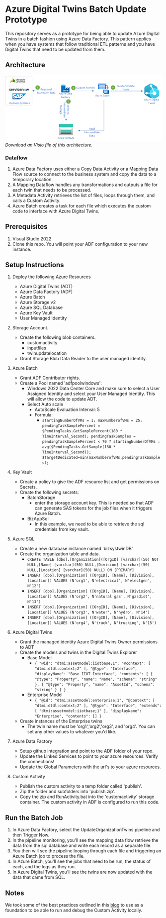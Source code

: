# Azure Digital Twins Batch Update Prototype

This repository serves as a prototype for being able to update Azure Digital Twins in a batch fashion using Azure Data Factory.  This pattern applies when you have systems that follow traditional ETL patterns and you have Digital Twins that need to be updated from them.

## Architecture

![Azure Digital Twins Batch Update Architecture](Docs/media/azure-digital-twins-batch-update-diagram.png)
_Download an [Visio file](Docs/media/azure-digital-twins-batch-update-diagram.vsdx) of this architecture._

### Dataflow

1. Azure Data Factory uses either a Copy Data Activity or a Mapping Data Flow source to connect to the business system and copy the data to a temporary location.
2. A Mapping Dataflow handles any transformations and outputs a file for each twin that needs to be processed.
3. A Metadata Activity retrieves the list of files, loops through them, and calls a Custom Activity.
4. Azure Batch creates a task for each file which executes the custom code to interface with Azure Digital Twins.

## Prerequisites
1. Visual Studio 2022
2. Clone this repo.  You will point your ADF configuration to your new instance.

## Setup Instructions
1. Deploy the following Azure Resources
    - Azure Digital Twins (ADT)
    - Azure Data Factory (ADF)
    - Azure Batch
    - Azure Storage v2
    - Azure SQL Database
    - Azure Key Vault
    - User Managed Identity
2. Storage Account.
    - Create the following blob containers.
        - customactivity
        - inputfiles
        - twinupdatelocation
    - Grant Storage Blob Data Reader to the user managed identity.
3. Azure Batch
    - Grant ADF Contributor rights.
    - Create a Pool named 'adfpoolwindows':
        - Windows 2022 Data Center Core and make sure to select a User Assigned Identity and select your User Managed Identity.  This will allow the code to update ADT.
        - Select Auto scale
            - AutoScale Evaluation Interval: 5
            - Formula: 
                - `startingNumberOfVMs = 1;
                maxNumberofVMs = 25;
                pendingTaskSamplePercent = $PendingTasks.GetSamplePercent(180 * TimeInterval_Second);
                pendingTaskSamples = pendingTaskSamplePercent < 70 ? startingNumberOfVMs : avg($PendingTasks.GetSample(180 * TimeInterval_Second));
                $TargetDedicated=min(maxNumberofVMs,pendingTaskSamples);`
4. Key Vault
    - Create a policy to give the ADF resource list and get permissions on Secrets.  
    - Create the following secrets:
        - BatchStorage
            - enter the storage account key.  This is needed so that ADF can generate SAS tokens for the job files when it triggers Azure Batch.
        - BizAppSql
            - In this example, we need to be able to retrieve the sql credentials from key vault.
5. Azure SQL
    - Create a new database instance named 'bizsystwinDB'
    - Create the organization table and data.
        - `CREATE TABLE [dbo].[Organization]([OrgID] [varchar](50) NOT NULL,[Name] [varchar](50) NULL,[Division] [varchar](50) NULL,[Location] [varchar](50) NULL) ON [PRIMARY]`
        - `INSERT [dbo].[Organization] ([OrgID], [Name], [Division], [Location]) VALUES (N'org1', N'electrical', N'electgen', N'12')`
        - `INSERT [dbo].[Organization] ([OrgID], [Name], [Division], [Location]) VALUES (N'org2', N'natural gas', N'gasdist', N'13')`
        - `INSERT [dbo].[Organization] ([OrgID], [Name], [Division], [Location]) VALUES (N'org3', N'water', N'hydro', N'14')`
        - `INSERT [dbo].[Organization] ([OrgID], [Name], [Division], [Location]) VALUES (N'org4', N'truck', N'trucking', N'15')`
6. Azure Digital Twins
    - Grant the managed identity Azure Digital Twins Owner permissions to ADT
    - Create the models and twins in the Digital Twins Explorer
        - Base Model
            - `{
                 "@id": "dtmi:assetmodel:iiotbase;1",
                 "@context": [
                  "dtmi:dtdl:context;2"
                 ],
                 "@type": "Interface",
                 "displayName": "Base IIOT Interface",
                 "contents": [
                  {
                   "@type": "Property",
                   "name": "Name",
                   "schema": "string"
                  },
                  {
                   "@type": "Property",
                   "name": "AssetId",
                   "schema": "string"
                  }
                 ]
                }`
        - Enterprise Model
            - `{
                "@id": "dtmi:assetmodel:enterprise;1",
                 "@context": [
                  "dtmi:dtdl:context;2"
                 ],
                 "@type": "Interface",
                 "extends": [
                  "dtmi:assetmodel:iiotbase;1"
                 ],
                 "displayName": "Enterprise",
                 "contents": []
                }`
    - Create instances of the Enterprise twins
        - The twin name must be 'org1','org2','org3', and 'org4'.  You can set any other values to whatever you'd like.

7. Azure Data Factory
    - Setup github integration and point to the ADF folder of your repo.
    - Update the Linked Services to point to your azure resources.  Verify the connections!
    - Update the Global Parameters with the url's to your azure resources.  

8. Custom Activity
    - Publish the custom activity to a temp folder called 'publish'.
    - Zip the folder and subfolders into 'publish.zip'.
    - Copy the zip and RunActivity.bat into the 'customactivity' storage container.  The custom activity in ADF is configured to run this code.
     
    
## Run the Batch Job

1. In Azure Data Factory, select the UpdateOrganizationTwins pipeline and then Trigger Now.
2. In the pipeline monitoring, you'll see the mapping data flow retrieve the data from the sql database and write each record as a separate file.
3. You then will see the pipeline looping through each file and triggering an Azure Batch job to process the file.
4. In Azure Batch, you'll see the jobs that need to be run, the status of each, and the logs as they run.
5. In Azure Digital Twins, you'll see the twins are now updated with the data that came from SQL.

## Notes
We took some of the best practices outlined in this [blog](https://mrpaulandrew.com/2018/11/12/creating-an-azure-data-factory-v2-custom-activity/) to use as a foundation to be able to run and debug the Custom Activity locally.
